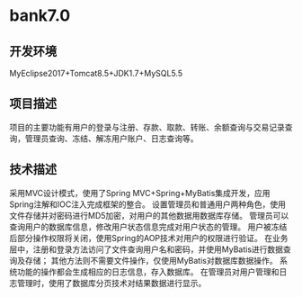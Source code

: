# bank7.0
## 开发环境
MyEclipse2017+Tomcat8.5+JDK1.7+MySQL5.5
## 项目描述
项目的主要功能有用户的登录与注册、存款、取款、转账、余额查询与交易记录查询，管理员查询、冻结、解冻用户账户、日志查询等。 
## 技术描述
采用MVC设计模式，使用了Spring MVC+Spring+MyBatis集成开发，应用Spring注解和IOC注入完成框架的整合。
设置管理员和普通用户两种角色，使用文件存储并对密码进行MD5加密，对用户的其他数据用数据库存储。
管理员可以查询用户的数据库信息，修改用户状态信息完成对用户状态的管理。
用户被冻结后部分操作权限将关闭，使用Spring的AOP技术对用户的权限进行验证。
在业务层中，注册和登录方法访问了文件查询用户名和密码，并使用MyBatis进行数据查询及存储；
其他方法则不需要文件操作，仅使用MyBatis对数据库数据操作。
系统功能的操作都会生成相应的日志信息，存入数据库。
在管理员对用户管理和日志管理时，使用了数据库分页技术对结果数据进行显示。
